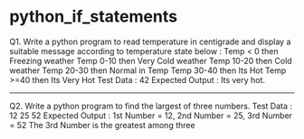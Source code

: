 # python_if_statements
Q1. 
Write a python program to read temperature in centigrade and display a suitable message according to temperature state below : 
Temp < 0 then Freezing weather
Temp 0-10 then Very Cold weather
Temp 10-20 then Cold weather
Temp 20-30 then Normal in Temp
Temp 30-40 then Its Hot
Temp >=40 then Its Very Hot
Test Data :
42
Expected Output :
Its very hot.

-- ---------------------------------------------------------------
Q2. Write a python program to find the largest of three numbers. 
Test Data : 12 25 52
Expected Output :
1st Number = 12,        2nd Number = 25,        3rd Number = 52
The 3rd Number is the greatest among three
